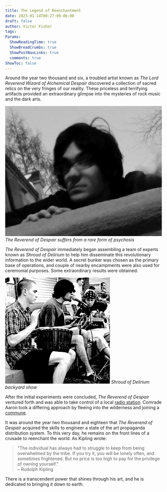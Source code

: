 ```yaml
---
title: The Legend of Reenchantment
date: 2023-01-14T00:27:09-06:00
draft: false
author: Victor Fisher
tags:
Params:
  ShowReadingTime: true
  ShowBreadCrumbs: true
  ShowPostNavLinks: true
  comments: true
ShowToc: false
---
```


Around the year two thousand and six, a troubled artist known as *The Lord Reverend Wizard of Alchemical Despair* discovered a collection of sacred relics on the very fringes of our reality. These priceless and terrifying artifacts provided  an extraordinary glimpse into the mysteries of rock music and the dark arts.

![The Reverend of Despair suffers from a rare form of psychosis](../../reverend-of-despair-psychosis.jpg "The Reverend of Despair suffers from a rare form of psychosis")
*The Reverend of Despair suffers from a rare form of psychosis*

*The Reverend of Despair* immediately began assembling a team of experts known as *Shroud of Delirium* to help him disseminate this revolutionary information to the wider world. A secret bunker was chosen as the primary base of operations, and couple of nearby encampments were also used for ceremonial purposes. Some extraordinary results were obtained.

![Shroud of Delirium backyard show](../../shroud-of-delirium-backyard.jpg "Shroud of Delirium backyard show")
*Shroud of Delirium backyard show*

After the initial experiments were concluded, *The Reverend of Despair* ventured forth and was able to take control of a local [radio station](https://wmxm.org/). Comrade Aaron took a differing approach by fleeing into the wilderness and joining a [commune](https://www.lamafoundation.org/).

It was around the year two thousand and eighteen that *The Reverend of Despair* acquired the skills to engineer a state of the art propaganda distribution system. To this very day, he remains on the front lines of a crusade to reenchant the world. As Kipling wrote:

> "The individual has always had to struggle to keep from being overwhelmed by the tribe. If you try it, you will be lonely often, and sometimes frightened. But no price is too high to pay for the privilege of owning yourself."  
> – Rudolph Kipling

There is a transcendent power that shines through his art, and he is dedicated to bringing it down to earth.